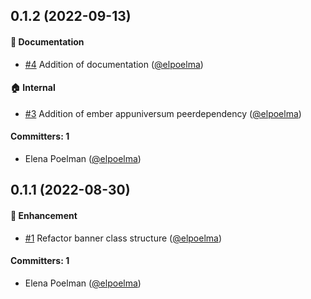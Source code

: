 

## 0.1.2 (2022-09-13)

#### :memo: Documentation
* [#4](https://github.com/lblod/ember-environment-banner/pull/4) Addition of documentation ([@elpoelma](https://github.com/elpoelma))

#### :house: Internal
* [#3](https://github.com/lblod/ember-environment-banner/pull/3) Addition of ember appuniversum peerdependency ([@elpoelma](https://github.com/elpoelma))

#### Committers: 1
- Elena Poelman ([@elpoelma](https://github.com/elpoelma))

## 0.1.1 (2022-08-30)

#### :rocket: Enhancement
* [#1](https://github.com/lblod/ember-environment-banner/pull/1) Refactor banner class structure ([@elpoelma](https://github.com/elpoelma))

#### Committers: 1
- Elena Poelman ([@elpoelma](https://github.com/elpoelma))



